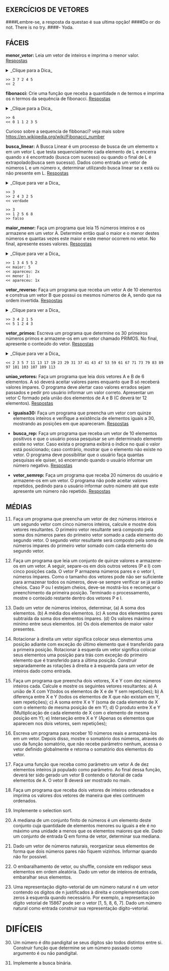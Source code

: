 ## EXERCÍCIOS DE VETORES

####Lembre-se, a resposta da questao é sua ultima opção!
####Do or do not. There is no try.
####- Yoda.

## FÁCEIS

**menor_vetor:** Leia um vetor de inteiros e imprima o menor valor.  
[Respostas](03_vetores/menor_vetor.md)
<details><summary>_Clique para a Dica_</summary>
```
	percorra o vetor usando uma variavel auxiliar para guardar o menor valor encontrado
	sempre que achar alguem menor atualize o valor da variavel auxiliar no final o menor
	valor estara armazenado na variavel auxilliar.
```
</details>

	>> 3 7 2 4 5
	<< 2


**fibonacci:** Crie uma função que receba a quantidade n de termos e imprima os n termos da sequência de fibonacci.
[Respostas](03_vetores/fibonacci.md)
<details><summary>_Clique para a Dica_</summary>
```
inicie as duas primeiras posicoes com 0, 1 respectivamente
depois é so fazer um loop somando a posicao vet[n-1] + vet[n-2] ate o enesimo termo
```
</details>

	>> 6
	<< 0 1 1 2 3 5

Curioso sobre a sequencia de fibbonaci? veja mais sobre https://en.wikipedia.org/wiki/Fibonacci_number

**busca_linear:** A Busca Linear é um processo de busca de um elemento x em um vetor L que testa sequencialmente cada elemento de L e encerra quando x é encontrado (busca com sucesso) ou quando o final de L é extrapolado(busca sem sucesso). Dados como 
entrada um vetor de números L e um número x, determinar utilizando busca linear se x está ou não presente em L.
[Respostas](03_vetores/busca_linear.md)
<details><summary>_Clique para ver a Dica_</summary>
```
	leia o numero
	de i <- 0 ate n-1
		se v[i] = numero
		retorne verdade
	retorne falso
```
</details>

	>> 3
	>> 2 4 3 2 5
	<< verdade

	>> 3
	>> 1 2 5 6 8
	>> falso 

**maior_menor:** Faça um programa que leia 15 números inteiros e os armazene em um vetor A. Determine então qual o maior e o menor destes números e quantas vezes este maior e este menor ocorrem no vetor. No final, apresente esses valores.
[Respostas](03_vetores/maior_menor.md)
<details><summary>_Clique para ver a Dica_</summary>
```
	uma das formas de fazer eh a seguinte
	faca menor = A[0], maior = A[0]
	percorra o vetor sempre que encontrar um valor menor que a variavel menor atualize a variavel
	da mesma forma para o maior, no final voce tera o maior e menor
	entao basta percorrer o vetor novamente contando o numero de vezes que cada uma delas aparece
```
</details>

	>> 1 3 4 5 5 2
	<< maior: 5
	<< apareceu: 2x
	<< menor 1: 
	<< apareceu: 1x

**vetor_reverso:** Faça um programa que receba um vetor A de 10 elementos e construa um vetor B que possui os mesmos números de A, sendo que na ordem invertida.
[Respostas](03_vetores/vetor_reverso.md)
<details><summary>_Clique para ver a Dica_</summary>
```
	depois de preencher o vetor A faca
	de i <- 0 até n-1 faca
		B[i] = A[n-1-i]
```
</details>

	>> 3 4 2 1 5
	<< 5 1 2 4 3

**vetor_primos:** Escreva um programa que determine os 30 primeiros números primos e armazene-os em um vetor chamado PRIMOS. No final, apresente o conteúdo do vetor.
[Respostas](03_vetores/vetor_primos.md)
<details><summary>_Clique para ver a Dica_</summary>
```
	use uma funcao que determina se um numero eh primo
	se tiver duvidas com isto olhe esta resolucao que fizemos na secao de lacos [Resolucao eh_primo](02_lacos/eh_primo.md)
	depois disto basta fazer um laco indo de 2 ate 100 (ate la voce ja tera encontrado 30 primos)
	e sempre que encontra um numero primo atraves da funcao eh_primo adicione ao vetor, quando tiver 30 numeros pare o laco
```
</details>

	<< 2 3 5 7 11 13 17 19 23 29 31 37 41 43 47 53 59 61 67 71 73 79 83 89 97 101 103 107 109 113 

**uniao_vetores:** Faça um programa que leia dois vetores A e B de 6 elementos. A só deverá aceitar valores pares enquanto que B só receberá valores ímpares. O programa deve alertar caso valores errados sejam passados e pedir pro usuário informar um valor correto. Apresentar um vetor C formado pela união dos elementos de A e B (C deverá ter 12 elementos).
[Respostas](03_vetores/uniao_vetores.md)

- **iguaisa30:** Faça um programa que preencha um vetor com quinze elementos inteiros e verifique a existência de elementos iguais a 30, mostrando as posições em que apareceram.
[Respostas](03_vetores/iguaisa30.md)

- **busca_rep:** Faça um programa que receba um vetor de 10 elementos positivos e que o usuário possa pesquisar se um determinado elemento existe no vetor. Caso exista o programa exibirá o índice no qual o valor está posicionado; caso contrário, mostrar que o elemento não existe no vetor. O programa deve possibilitar que o usuário faça quantas pesquisas ele quiser, só encerrando quando o usuário informar um número negativo.
[Respostas](03_vetores/busca_rep.md)

- **vetor_semrep:** Faça um programa que receba 20 números do usuário e armazene-os em um vetor. O programa não pode aceitar valores repetidos, pedindo para o usuário informar outro número até que este apresente um número não repetido.
[Respostas](03_vetores/vetor_semrep.md)

## MÉDIAS

11. Faça um programa que preencha um vetor de dez números inteiros e um segundo vetor com cinco números inteiros, calcule e mostre dois vetores resultantes. O primeiro vetor resultante será composto pela soma dos números pares do primeiro vetor somado a cada elemento do segundo vetor. O segundo vetor resultante será composto pela soma de números impares do primeiro vetor somado com cada elemento do segundo vetor.

12. Faça um programa que leia um conjunto de quinze valores e armazene-os em um vetor. A seguir, separe-os em dois outros vetores (P e I) com cinco posições cada. O vetor P armazena números pares e o vetor I, números ímpares. Como o tamanho dos vetores pode não ser suficiente para armazenar todos os números, deve-se sempre verificar se já estão cheios. Caso P ou I estejam cheios, deve-se mostrá-los e recomeçar o preenchimento da primeira posição.
Terminado o processamento, mostre o conteúdo restante dentro dos vetores P e I.

13. Dado um vetor de números inteiros, determinar,
(a) A soma dos elementos.
(b) A média dos elementos.
(c) A soma dos elementos pares subtraída da soma dos elementos ímpares.
(d) Os valores máximo e mínimo entre seus elementos.
(e) Os dois elementos de maior valor presentes.

14. Rotacionar à direita um vetor significa colocar seus elementos uma posição adiante com exceção do último elemento que é transferido para a primeira posição. Rotacionar à esquerda um vetor significa colocar seus elementos uma posição para trás com exceção do primeiro elemento que é transferido para a última posição. Construir separadamente as rotações à direita e à esquerda para um vetor de inteiros dado como entrada.

15. Faça um programa que preencha dois vetores, X e Y com dez números inteiros cada. Calcule e mostre os seguintes vetores resultantes:
a) A união de X com Y(todos os elementos de X e de Y sem repetições);
b) A diferença entre X e Y (todos os elementos de X que não existam em Y, sem repetições);
c) A soma entre X e Y (soma de cada elemento de X com o elemento de mesma posição de em Y);
d) O produto entre X e Y (Multiplicação de cada elemento de X com o elemento de mesma posição em Y);
e) Interseção entre X e Y (Apenas os elementos que aparecem nos dois vetores, sem repetições);

17. Escreva um programa para receber 10 números reais e armazená-los em um vetor. Depois disso,  mostre  o  somatório  dos  números,  através  do  uso  da  função  somatório,  que  não recebe  parâmetro  nenhum,  acessa  o  vetor  definido  globalmente  e  retorna  o  somatório dos elementos do vetor.

18. Faça uma  função  que  receba  como  parâmetro  um  vetor  A  de  dez  elementos  inteiros  já populado  como  parâmetro.  Ao final  dessa  função,  deverá  ter  sido  gerado  um  vetor  B contendo o fatorial de cada elementos de A. O vetor B deverá ser mostrado no main.

20. Faça um programa que receba dois vetores de inteiros ordenados e imprima os valores dos vetores de maneira que eles continuem ordenados.

22. Implemente o selection sort.

23. A mediana de um conjunto finito de números é um elemento deste conjunto cuja quantidade de elementos menores ou iguais a ele é no máximo uma unidade a menos que os elementos maiores que ele. Dado um conjunto de entrada Q em forma de vetor, determinar sua mediana.

24. Dado um vetor de números naturais, reorganizar seus elementos de forma que dois números pares não fiquem vizinhos. Informar quando não for possível.

25. O embaralhamento de vetor, ou shuffle, consiste em redispor seus elementos em ordem aleatória. Dado um vetor de inteiros de entrada, embaralhar seus elementos.

27. Uma representação dígito-vetorial de um número natural n é um vetor contendo os dígitos de n justificados à direita e complementados com zeros à esquerda quando necessário. Por exemplo, a representação dígito vetorial de 15867 pode ser o vetor [1, 5, 8, 6, 7]. Dado um número natural como entrada construir sua representação dígito-vetorial.


# DIFÍCEIS

30. Um número é dito pandigital se seus dígitos são todos distintos entre si. Construir função que determine se um número passado como argumento é ou não pandigital.

35. Implemente a busca binária.
